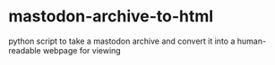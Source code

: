 # mastodon-archive-to-html
python script to take a mastodon archive and convert it into a human-readable webpage for viewing
